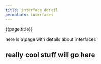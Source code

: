 ```yaml
---
title: interface detail
permalink: interfaces
---
```


{{page.title}}

here is a page with details about interfaces


## really cool stuff will go here
